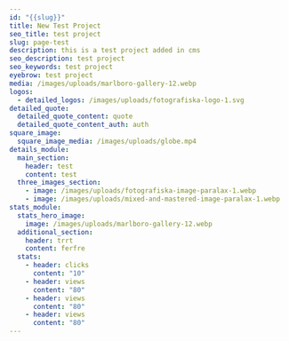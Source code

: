 ```yaml
---
id: "{{slug}}"
title: New Test Project
seo_title: test project
slug: page-test
description: this is a test project added in cms
seo_description: test project
seo_keywords: test project
eyebrow: test project
media: /images/uploads/marlboro-gallery-12.webp
logos:
  - detailed_logos: /images/uploads/fotografiska-logo-1.svg
detailed_quote:
  detailed_quote_content: quote
  detailed_quote_content_auth: auth
square_image:
  square_image_media: /images/uploads/globe.mp4
details_module:
  main_section:
    header: test
    content: test
  three_images_section:
    - image: /images/uploads/fotografiska-image-paralax-1.webp
    - image: /images/uploads/mixed-and-mastered-image-paralax-1.webp
stats_module:
  stats_hero_image:
    image: /images/uploads/marlboro-gallery-12.webp
  additional_section:
    header: trrt
    content: ferfre
  stats:
    - header: clicks
      content: "10"
    - header: views
      content: "80"
    - header: views
      content: "80"
    - header: views
      content: "80"
---
```

